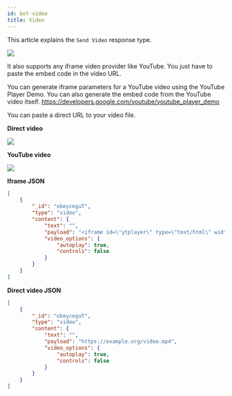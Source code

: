```yaml
---
id: bot-video
title: Video
---
```


This article explains the `Send Video` response type.

![](/img/bot/video.png)

It also supports any iframe video provider like YouTube. You just have to paste the embed code in the video URL.

You can generate iframe parameters for a YouTube video using the YouTube Player Demo. You can also generate the embed code from the YouTube video itself.
https://developers.google.com/youtube/youtube_player_demo

You can paste a direct URL to your video file.

**Direct video**

![](/img/bot/direct-video.png)

**YouTube video**

![](/img/bot/youtube-video.png)

**Iframe JSON**
```json
[
    {
        "_id": "obeyceguT",
        "type": "video",
        "content": {
            "text": "",
            "payload": "<iframe id=\"ytplayer\" type=\"text/html\" width=\"720\" height=\"405\" src=\"https://www.youtube.com/embed/-ssvsk7KY5w?autoplay=1\" frameborder=\"0\" allowfullscreen>",
            "video_options": {
                "autoplay": true,
                "controls": false
            }
        }
    }
]
```

**Direct video JSON**
```json
[
    {
        "_id": "obeyceguT",
        "type": "video",
        "content": {
            "text": "",
            "payload": "https://example.org/video.mp4",
            "video_options": {
                "autoplay": true,
                "controls": false
            }
        }
    }
]
```
